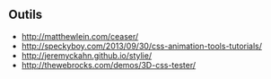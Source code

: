 ## Outils

* http://matthewlein.com/ceaser/
* http://speckyboy.com/2013/09/30/css-animation-tools-tutorials/
* http://jeremyckahn.github.io/stylie/
* http://thewebrocks.com/demos/3D-css-tester/

